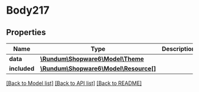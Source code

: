 # Body217

## Properties
Name | Type | Description | Notes
------------ | ------------- | ------------- | -------------
**data** | [**\Rundum\Shopware6\Model\Theme**](Theme.md) |  | [optional] 
**included** | [**\Rundum\Shopware6\Model\Resource[]**](Resource.md) |  | [optional] 

[[Back to Model list]](../../README.md#documentation-for-models) [[Back to API list]](../../README.md#documentation-for-api-endpoints) [[Back to README]](../../README.md)

